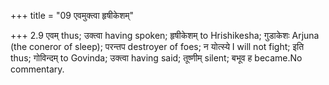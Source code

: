 +++
title = "09 एवमुक्त्वा हृषीकेशम्"

+++
2.9 एवम् thus; उक्त्वा having spoken; हृषीकेशम् to Hrishikesha; गुडाकेशः
Arjuna (the coneror of sleep); परन्तप destroyer of foes; न योत्स्ये I
will not fight; इति thus; गोविन्दम् to Govinda; उक्त्वा having said;
तूष्णीम् silent; बभूव ह became.No commentary.
